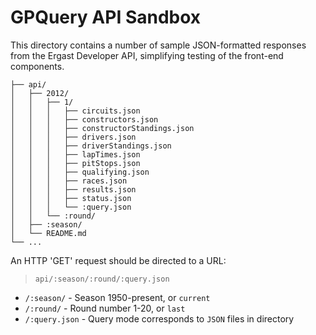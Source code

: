 # GPQuery API Sandbox

This directory contains a number of sample JSON-formatted responses from the Ergast Developer API, simplifying testing of the front-end components.
```
├── api/
│   ├── 2012/
│   │   ├── 1/
│   │   │   ├── circuits.json
│   │   │   ├── constructors.json
│   │   │   ├── constructorStandings.json
│   │   │   ├── drivers.json
│   │   │   ├── driverStandings.json
│   │   │   ├── lapTimes.json
│   │   │   ├── pitStops.json
│   │   │   ├── qualifying.json
│   │   │   ├── races.json
│   │   │   ├── results.json
│   │   │   ├── status.json
│   │   │   └── :query.json
│   │   └── :round/
│   ├── :season/
│   └── README.md
└── ...
```

An HTTP 'GET' request should be directed to a URL:
> `api/:season/:round/:query.json`

 - `/:season/` - Season 1950-present, or `current` 
 - `/:round/` - Round number 1-20, or `last` 
 - `/:query.json` - Query mode corresponds to `JSON` files in directory